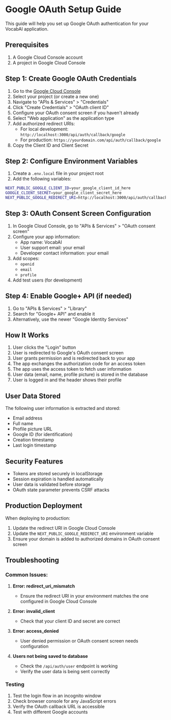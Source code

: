 # Google OAuth Setup Guide

This guide will help you set up Google OAuth authentication for your VocabAI application.

## Prerequisites

1. A Google Cloud Console account
2. A project in Google Cloud Console

## Step 1: Create Google OAuth Credentials

1. Go to the [Google Cloud Console](https://console.cloud.google.com/)
2. Select your project (or create a new one)
3. Navigate to "APIs & Services" > "Credentials"
4. Click "Create Credentials" > "OAuth client ID"
5. Configure your OAuth consent screen if you haven't already
6. Select "Web application" as the application type
7. Add authorized redirect URIs:
   - For local development: `http://localhost:3000/api/auth/callback/google`
   - For production: `https://yourdomain.com/api/auth/callback/google`
8. Copy the Client ID and Client Secret

## Step 2: Configure Environment Variables

1. Create a `.env.local` file in your project root
2. Add the following variables:

```bash
NEXT_PUBLIC_GOOGLE_CLIENT_ID=your_google_client_id_here
GOOGLE_CLIENT_SECRET=your_google_client_secret_here
NEXT_PUBLIC_GOOGLE_REDIRECT_URI=http://localhost:3000/api/auth/callback/google
```

## Step 3: OAuth Consent Screen Configuration

1. In Google Cloud Console, go to "APIs & Services" > "OAuth consent screen"
2. Configure your app information:
   - App name: VocabAI
   - User support email: your email
   - Developer contact information: your email
3. Add scopes:
   - `openid`
   - `email`
   - `profile`
4. Add test users (for development)

## Step 4: Enable Google+ API (if needed)

1. Go to "APIs & Services" > "Library"
2. Search for "Google+ API" and enable it
3. Alternatively, use the newer "Google Identity Services"

## How It Works

1. User clicks the "Login" button
2. User is redirected to Google's OAuth consent screen
3. User grants permission and is redirected back to your app
4. The app exchanges the authorization code for an access token
5. The app uses the access token to fetch user information
6. User data (email, name, profile picture) is stored in the database
7. User is logged in and the header shows their profile

## User Data Stored

The following user information is extracted and stored:
- Email address
- Full name
- Profile picture URL
- Google ID (for identification)
- Creation timestamp
- Last login timestamp

## Security Features

- Tokens are stored securely in localStorage
- Session expiration is handled automatically
- User data is validated before storage
- OAuth state parameter prevents CSRF attacks

## Production Deployment

When deploying to production:
1. Update the redirect URI in Google Cloud Console
2. Update the `NEXT_PUBLIC_GOOGLE_REDIRECT_URI` environment variable
3. Ensure your domain is added to authorized domains in OAuth consent screen

## Troubleshooting

### Common Issues:

1. **Error: redirect_uri_mismatch**
   - Ensure the redirect URI in your environment matches the one configured in Google Cloud Console

2. **Error: invalid_client**
   - Check that your client ID and secret are correct

3. **Error: access_denied**
   - User denied permission or OAuth consent screen needs configuration

4. **Users not being saved to database**
   - Check the `/api/auth/user` endpoint is working
   - Verify the user data is being sent correctly

### Testing

1. Test the login flow in an incognito window
2. Check browser console for any JavaScript errors
3. Verify the OAuth callback URL is accessible
4. Test with different Google accounts 
